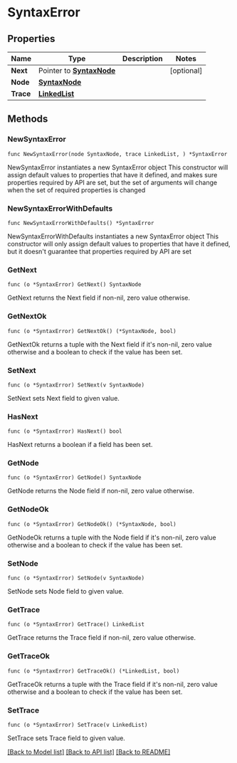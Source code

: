# SyntaxError

## Properties

Name | Type | Description | Notes
------------ | ------------- | ------------- | -------------
**Next** | Pointer to [**SyntaxNode**](SyntaxNode.md) |  | [optional] 
**Node** | [**SyntaxNode**](SyntaxNode.md) |  | 
**Trace** | [**LinkedList**](LinkedList.md) |  | 

## Methods

### NewSyntaxError

`func NewSyntaxError(node SyntaxNode, trace LinkedList, ) *SyntaxError`

NewSyntaxError instantiates a new SyntaxError object
This constructor will assign default values to properties that have it defined,
and makes sure properties required by API are set, but the set of arguments
will change when the set of required properties is changed

### NewSyntaxErrorWithDefaults

`func NewSyntaxErrorWithDefaults() *SyntaxError`

NewSyntaxErrorWithDefaults instantiates a new SyntaxError object
This constructor will only assign default values to properties that have it defined,
but it doesn't guarantee that properties required by API are set

### GetNext

`func (o *SyntaxError) GetNext() SyntaxNode`

GetNext returns the Next field if non-nil, zero value otherwise.

### GetNextOk

`func (o *SyntaxError) GetNextOk() (*SyntaxNode, bool)`

GetNextOk returns a tuple with the Next field if it's non-nil, zero value otherwise
and a boolean to check if the value has been set.

### SetNext

`func (o *SyntaxError) SetNext(v SyntaxNode)`

SetNext sets Next field to given value.

### HasNext

`func (o *SyntaxError) HasNext() bool`

HasNext returns a boolean if a field has been set.

### GetNode

`func (o *SyntaxError) GetNode() SyntaxNode`

GetNode returns the Node field if non-nil, zero value otherwise.

### GetNodeOk

`func (o *SyntaxError) GetNodeOk() (*SyntaxNode, bool)`

GetNodeOk returns a tuple with the Node field if it's non-nil, zero value otherwise
and a boolean to check if the value has been set.

### SetNode

`func (o *SyntaxError) SetNode(v SyntaxNode)`

SetNode sets Node field to given value.


### GetTrace

`func (o *SyntaxError) GetTrace() LinkedList`

GetTrace returns the Trace field if non-nil, zero value otherwise.

### GetTraceOk

`func (o *SyntaxError) GetTraceOk() (*LinkedList, bool)`

GetTraceOk returns a tuple with the Trace field if it's non-nil, zero value otherwise
and a boolean to check if the value has been set.

### SetTrace

`func (o *SyntaxError) SetTrace(v LinkedList)`

SetTrace sets Trace field to given value.



[[Back to Model list]](../README.md#documentation-for-models) [[Back to API list]](../README.md#documentation-for-api-endpoints) [[Back to README]](../README.md)


